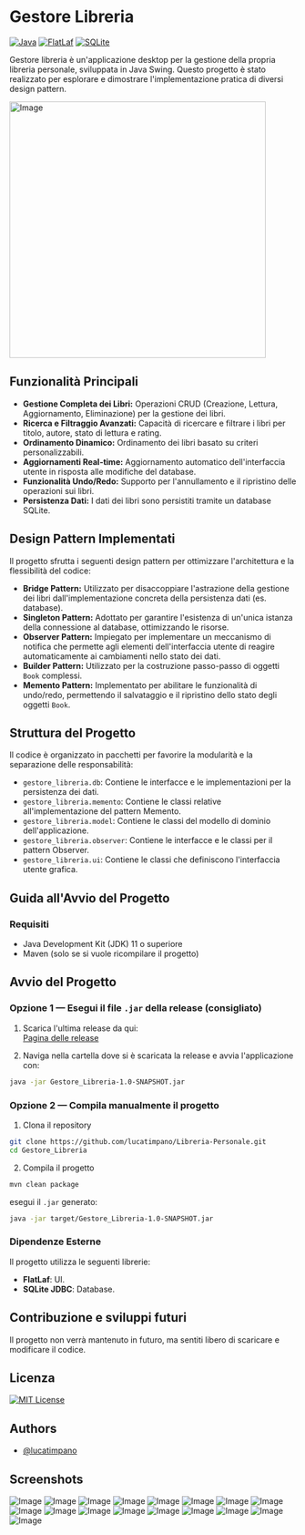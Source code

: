 # Gestore Libreria


[![Java](https://img.shields.io/badge/Java-11%2B-blue.svg?logo=openjdk)](https://www.java.com/)
[![FlatLaf](https://img.shields.io/badge/UI-FlatLaf-orange.svg?logo=java)](https://www.formdev.com/flatlaf/)
[![SQLite](https://img.shields.io/badge/Database-SQLite-green.svg?logo=sqlite)](https://www.sqlite.org/index.html)

Gestore libreria è un'applicazione desktop per la gestione della propria libreria personale, sviluppata in Java Swing. Questo progetto è stato realizzato per esplorare e dimostrare l'implementazione pratica di diversi design pattern.


<img src="https://github.com/user-attachments/assets/36f670ff-41b7-4519-aa5e-d1714385fb76" alt="Image" width="450"/>


## Funzionalità Principali

* **Gestione Completa dei Libri:** Operazioni CRUD (Creazione, Lettura, Aggiornamento, Eliminazione) per la gestione dei libri.
* **Ricerca e Filtraggio Avanzati:** Capacità di ricercare e filtrare i libri per titolo, autore, stato di lettura e rating.
* **Ordinamento Dinamico:** Ordinamento dei libri basato su criteri personalizzabili.
* **Aggiornamenti Real-time:** Aggiornamento automatico dell'interfaccia utente in risposta alle modifiche del database.
* **Funzionalità Undo/Redo:** Supporto per l'annullamento e il ripristino delle operazioni sui libri.
* **Persistenza Dati:** I dati dei libri sono persistiti tramite un database SQLite.

## Design Pattern Implementati

Il progetto sfrutta i seguenti design pattern per ottimizzare l'architettura e la flessibilità del codice:

* **Bridge Pattern:** Utilizzato per disaccoppiare l'astrazione della gestione dei libri dall'implementazione concreta della persistenza dati (es. database).
* **Singleton Pattern:** Adottato per garantire l'esistenza di un'unica istanza della connessione al database, ottimizzando le risorse.
* **Observer Pattern:** Impiegato per implementare un meccanismo di notifica che permette agli elementi dell'interfaccia utente di reagire automaticamente ai cambiamenti nello stato dei dati.
* **Builder Pattern:** Utilizzato per la costruzione passo-passo di oggetti `Book` complessi.
* **Memento Pattern:** Implementato per abilitare le funzionalità di undo/redo, permettendo il salvataggio e il ripristino dello stato degli oggetti `Book`.

## Struttura del Progetto

Il codice è organizzato in pacchetti per favorire la modularità e la separazione delle responsabilità:

* `gestore_libreria.db`: Contiene le interfacce e le implementazioni per la persistenza dei dati.
* `gestore_libreria.memento`: Contiene le classi relative all'implementazione del pattern Memento.
* `gestore_libreria.model`: Contiene le classi del modello di dominio dell'applicazione.
* `gestore_libreria.observer`: Contiene le interfacce e le classi per il pattern Observer.
* `gestore_libreria.ui`: Contiene le classi che definiscono l'interfaccia utente grafica.

## Guida all'Avvio del Progetto

### Requisiti

- Java Development Kit (JDK) 11 o superiore
- Maven (solo se si vuole ricompilare il progetto)

## Avvio del Progetto

### Opzione 1 — Esegui il file `.jar` della release (consigliato)

1. Scarica l'ultima release da qui:  
   [Pagina delle release](https://github.com/lucatimpano/Libreria-Personale/releases/tag/1.0.0)

2. Naviga nella cartella dove si è scaricata la release e avvia l'applicazione con:

```bash
java -jar Gestore_Libreria-1.0-SNAPSHOT.jar
```

### Opzione 2 — Compila manualmente il progetto
1. Clona il repository
```bash
git clone https://github.com/lucatimpano/Libreria-Personale.git
cd Gestore_Libreria
```
2. Compila il progetto
```bash
mvn clean package
```

esegui il `.jar` generato:
```bash
java -jar target/Gestore_Libreria-1.0-SNAPSHOT.jar
```


### Dipendenze Esterne

Il progetto utilizza le seguenti librerie:
* **FlatLaf**: UI.
* **SQLite JDBC**: Database.



## Contribuzione e sviluppi futuri

Il progetto non verrà mantenuto in futuro, ma sentiti libero di scaricare e modificare il codice.

## Licenza
[![MIT License](https://img.shields.io/badge/License-MIT-green.svg)](https://choosealicense.com/licenses/mit/)


## Authors

- [@lucatimpano](https://github.com/lucatimpano)


## Screenshots

![Image](https://github.com/user-attachments/assets/36f670ff-41b7-4519-aa5e-d1714385fb76)
![Image](https://github.com/user-attachments/assets/d232a937-edcd-4575-a2c6-7f24b33d723d)
![Image](https://github.com/user-attachments/assets/f78677b6-4eda-4cbe-bbf9-09f8b30fc634)
![Image](https://github.com/user-attachments/assets/2a38194e-c006-4b5b-8f71-78f7497a8344)
![Image](https://github.com/user-attachments/assets/d1028149-508c-48a8-bef9-7761e559fee0)
![Image](https://github.com/user-attachments/assets/6e3449cf-ca60-4d23-ad72-fce3813a73db)
![Image](https://github.com/user-attachments/assets/d135d445-d317-4629-8e7e-c95ada84ee4f)
![Image](https://github.com/user-attachments/assets/41a9a030-6f6d-4a87-a323-cec35faa0007)
![Image](https://github.com/user-attachments/assets/1987f584-fe25-45c7-8868-bbd21c7dff06)
![Image](https://github.com/user-attachments/assets/10841303-354b-46bd-8cc7-f31a883c230b)
![Image](https://github.com/user-attachments/assets/bdb35db4-e047-46aa-9a79-04a4b13de858)
![Image](https://github.com/user-attachments/assets/ee426557-728e-4cc9-868f-15c4d4f6edc5)
![Image](https://github.com/user-attachments/assets/4db73b07-febe-4409-ac2a-05b3473c05cb)
![Image](https://github.com/user-attachments/assets/19e5e6d3-1893-4031-9352-88a165f66018)
![Image](https://github.com/user-attachments/assets/971d6cd6-ae86-432f-89ba-4233778cfbd3)
![Image](https://github.com/user-attachments/assets/43bb74ad-0ca1-46f8-a551-7244743441c1)
![Image](https://github.com/user-attachments/assets/009e4691-6767-4b0e-abda-8b882e2d9ff2)
